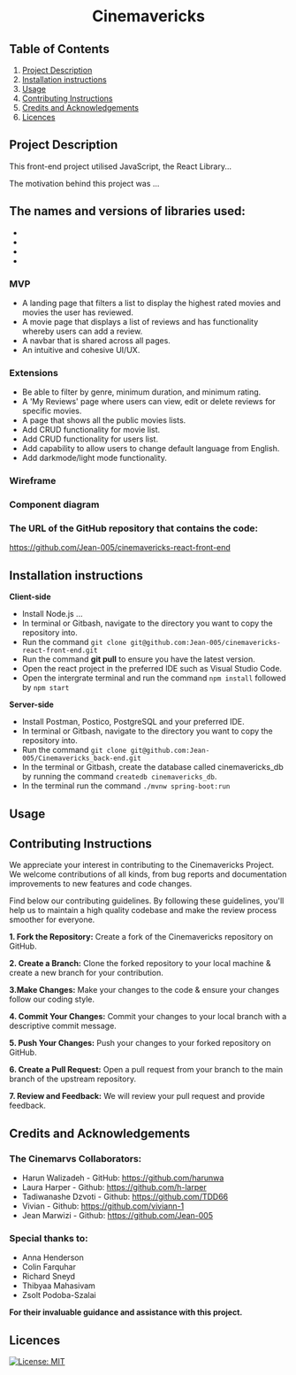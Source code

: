 <h1 align="center" id="title">Cinemavericks</h1>

## Table of Contents
1. [Project Description](#project-description)
2. [Installation instructions](#installation-instructions)
3. [Usage](#usage)
4. [Contributing Instructions](#contributing-instructions)
5. [Credits and Acknowledgements](credits-and-acknowledgements)
6. [Licences](#licences)


## Project Description

This front-end project utilised JavaScript, the React Library...


The motivation behind this project was ...




**The names and versions of libraries used:**
- 
- 
- 
- 
- 




### MVP
- A landing page that filters a list to display the highest rated movies and movies the user has reviewed.
- A movie page that displays a list of reviews and has functionality whereby users can add a review.
- A navbar that is shared across all pages.
- An intuitive and cohesive UI/UX.


### Extensions

- Be able to filter by genre, minimum duration, and minimum rating.
- A 'My Reviews' page where users can view, edit or delete reviews for specific movies.
- A page that shows all the public movies lists. 
- Add CRUD functionality for movie list.
- Add CRUD functionality for users list.
- Add capability to allow users to change default language from English.
- Add darkmode/light mode functionality.


### Wireframe



### Component diagram




### The URL of the GitHub repository that contains the code:

https://github.com/Jean-005/cinemavericks-react-front-end


## Installation instructions

**Client-side**

- Install Node.js ...
- In terminal or Gitbash, navigate to the directory you want to copy the repository into. 
- Run the command ```git clone git@github.com:Jean-005/cinemavericks-react-front-end.git```
- Run the command **git pull** to ensure you have the latest version.
- Open the react project in the preferred IDE such as Visual Studio Code.
- Open the intergrate terminal and run the command ```npm install``` followed by ```npm start```

**Server-side**

- Install Postman, Postico, PostgreSQL and your preferred IDE.
- In terminal or Gitbash, navigate to the directory you want to copy the repository into. 
- Run the command ```git clone git@github.com:Jean-005/Cinemavericks_back-end.git```
- In the terminal or Gitbash, create the database called cinemavericks_db by running the command ```createdb cinemavericks_db```.
- In the terminal run the command ```./mvnw spring-boot:run```


## Usage







## Contributing Instructions

We appreciate your interest in contributing to the Cinemavericks Project. We welcome contributions of all kinds, from bug reports and documentation improvements to new features and code changes.

Find below our contributing guidelines. By following these guidelines, you'll help us to maintain a high quality codebase and make the review process smoother for everyone.

**1. Fork the Repository:** Create a fork of the Cinemavericks repository on GitHub.

**2. Create a Branch:** Clone the forked repository to your local machine & create a new branch for your contribution.

**3.Make Changes:** Make your changes to the code & ensure your changes follow our coding style.

**4. Commit Your Changes:** Commit your changes to your local branch with a descriptive commit message.

**5. Push Your Changes:** Push your changes to your forked repository on GitHub.
     
**6. Create a Pull Request:** Open a pull request from your branch to the main branch of the upstream repository.

**7. Review and Feedback:** We will review your pull request and provide feedback.




## Credits and Acknowledgements

### The Cinemarvs Collaborators:
- Harun Walizadeh - GitHub: https://github.com/harunwa
- Laura Harper      - Github: https://github.com/h-larper
- Tadiwanashe Dzvoti - Github: https://github.com/TDD66
- Vivian - Github: https://github.com/viviann-1
- Jean Marwizi 	- Github: https://github.com/Jean-005

### Special thanks to:

- Anna Henderson
- Colin Farquhar
- Richard Sneyd
- Thibyaa Mahasivam
- Zsolt Podoba-Szalai

**For their invaluable guidance and assistance with this project.**


## Licences

[![License: MIT](https://img.shields.io/badge/License-MIT-yellow.svg)](https://opensource.org/licenses/MIT)
